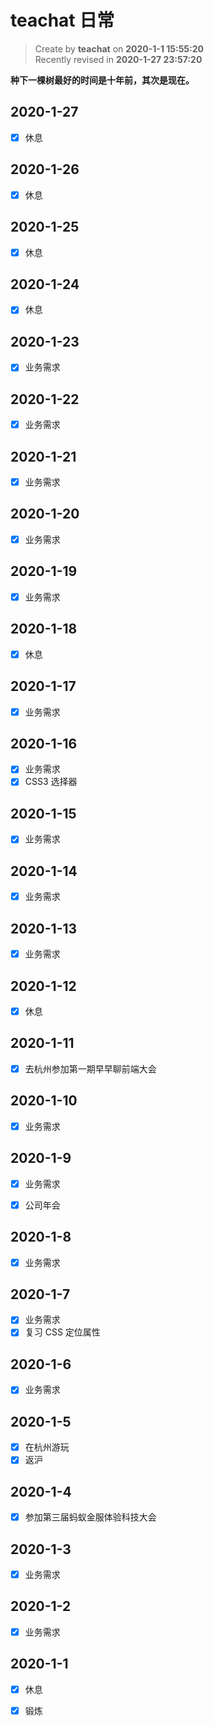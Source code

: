 # teachat 日常

> Create by **teachat** on **2020-1-1 15:55:20**  
> Recently revised in **2020-1-27 23:57:20**

**种下一棵树最好的时间是十年前，其次是现在。**

## 2020-1-27

- [x] 休息

## 2020-1-26

- [x] 休息

## 2020-1-25

- [x] 休息

## 2020-1-24

- [x] 休息

## 2020-1-23

- [x] 业务需求

## 2020-1-22

- [x] 业务需求

## 2020-1-21

- [x] 业务需求

## 2020-1-20

- [x] 业务需求

## 2020-1-19

- [x] 业务需求

## 2020-1-18

- [x] 休息

## 2020-1-17

- [x] 业务需求

## 2020-1-16

- [x] 业务需求
- [x] CSS3 选择器

## 2020-1-15

- [x] 业务需求

## 2020-1-14

- [x] 业务需求

## 2020-1-13

- [x] 业务需求

## 2020-1-12

- [x] 休息

## 2020-1-11

- [x] 去杭州参加第一期早早聊前端大会

## 2020-1-10

- [x] 业务需求

## 2020-1-9

- [x] 业务需求

- [x] 公司年会

## 2020-1-8

- [x] 业务需求

## 2020-1-7

- [x] 业务需求
- [x] 复习 CSS 定位属性

## 2020-1-6

- [x] 业务需求

## 2020-1-5

- [x] 在杭州游玩
- [x] 返沪

## 2020-1-4

- [x] 参加第三届蚂蚁金服体验科技大会

## 2020-1-3

- [x] 业务需求

## 2020-1-2

- [x] 业务需求

## 2020-1-1

- [x] 休息

- [x] 锻炼
